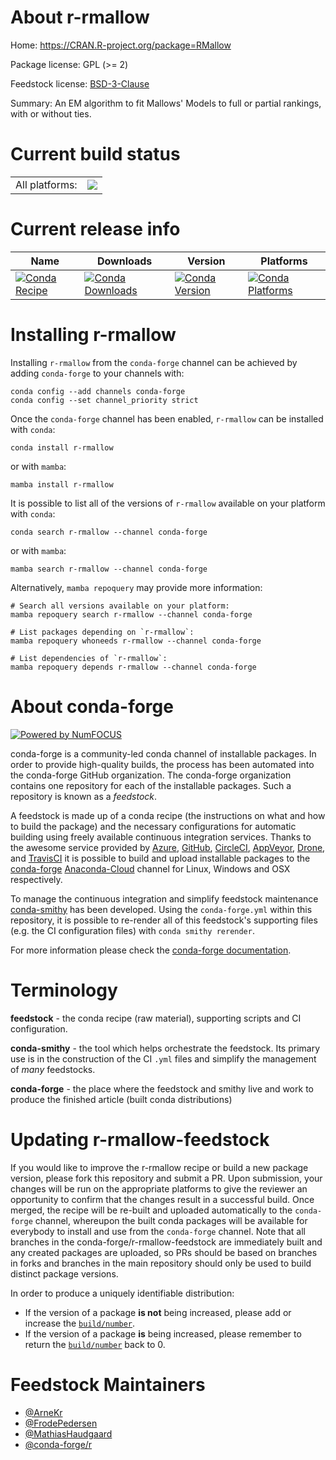About r-rmallow
===============

Home: https://CRAN.R-project.org/package=RMallow

Package license: GPL (>= 2)

Feedstock license: [BSD-3-Clause](https://github.com/conda-forge/r-rmallow-feedstock/blob/main/LICENSE.txt)

Summary: An EM algorithm to fit Mallows' Models to full or partial rankings, with or without ties.

Current build status
====================


<table><tr><td>All platforms:</td>
    <td>
      <a href="https://dev.azure.com/conda-forge/feedstock-builds/_build/latest?definitionId=4547&branchName=main">
        <img src="https://dev.azure.com/conda-forge/feedstock-builds/_apis/build/status/r-rmallow-feedstock?branchName=main">
      </a>
    </td>
  </tr>
</table>

Current release info
====================

| Name | Downloads | Version | Platforms |
| --- | --- | --- | --- |
| [![Conda Recipe](https://img.shields.io/badge/recipe-r--rmallow-green.svg)](https://anaconda.org/conda-forge/r-rmallow) | [![Conda Downloads](https://img.shields.io/conda/dn/conda-forge/r-rmallow.svg)](https://anaconda.org/conda-forge/r-rmallow) | [![Conda Version](https://img.shields.io/conda/vn/conda-forge/r-rmallow.svg)](https://anaconda.org/conda-forge/r-rmallow) | [![Conda Platforms](https://img.shields.io/conda/pn/conda-forge/r-rmallow.svg)](https://anaconda.org/conda-forge/r-rmallow) |

Installing r-rmallow
====================

Installing `r-rmallow` from the `conda-forge` channel can be achieved by adding `conda-forge` to your channels with:

```
conda config --add channels conda-forge
conda config --set channel_priority strict
```

Once the `conda-forge` channel has been enabled, `r-rmallow` can be installed with `conda`:

```
conda install r-rmallow
```

or with `mamba`:

```
mamba install r-rmallow
```

It is possible to list all of the versions of `r-rmallow` available on your platform with `conda`:

```
conda search r-rmallow --channel conda-forge
```

or with `mamba`:

```
mamba search r-rmallow --channel conda-forge
```

Alternatively, `mamba repoquery` may provide more information:

```
# Search all versions available on your platform:
mamba repoquery search r-rmallow --channel conda-forge

# List packages depending on `r-rmallow`:
mamba repoquery whoneeds r-rmallow --channel conda-forge

# List dependencies of `r-rmallow`:
mamba repoquery depends r-rmallow --channel conda-forge
```


About conda-forge
=================

[![Powered by
NumFOCUS](https://img.shields.io/badge/powered%20by-NumFOCUS-orange.svg?style=flat&colorA=E1523D&colorB=007D8A)](https://numfocus.org)

conda-forge is a community-led conda channel of installable packages.
In order to provide high-quality builds, the process has been automated into the
conda-forge GitHub organization. The conda-forge organization contains one repository
for each of the installable packages. Such a repository is known as a *feedstock*.

A feedstock is made up of a conda recipe (the instructions on what and how to build
the package) and the necessary configurations for automatic building using freely
available continuous integration services. Thanks to the awesome service provided by
[Azure](https://azure.microsoft.com/en-us/services/devops/), [GitHub](https://github.com/),
[CircleCI](https://circleci.com/), [AppVeyor](https://www.appveyor.com/),
[Drone](https://cloud.drone.io/welcome), and [TravisCI](https://travis-ci.com/)
it is possible to build and upload installable packages to the
[conda-forge](https://anaconda.org/conda-forge) [Anaconda-Cloud](https://anaconda.org/)
channel for Linux, Windows and OSX respectively.

To manage the continuous integration and simplify feedstock maintenance
[conda-smithy](https://github.com/conda-forge/conda-smithy) has been developed.
Using the ``conda-forge.yml`` within this repository, it is possible to re-render all of
this feedstock's supporting files (e.g. the CI configuration files) with ``conda smithy rerender``.

For more information please check the [conda-forge documentation](https://conda-forge.org/docs/).

Terminology
===========

**feedstock** - the conda recipe (raw material), supporting scripts and CI configuration.

**conda-smithy** - the tool which helps orchestrate the feedstock.
                   Its primary use is in the construction of the CI ``.yml`` files
                   and simplify the management of *many* feedstocks.

**conda-forge** - the place where the feedstock and smithy live and work to
                  produce the finished article (built conda distributions)


Updating r-rmallow-feedstock
============================

If you would like to improve the r-rmallow recipe or build a new
package version, please fork this repository and submit a PR. Upon submission,
your changes will be run on the appropriate platforms to give the reviewer an
opportunity to confirm that the changes result in a successful build. Once
merged, the recipe will be re-built and uploaded automatically to the
`conda-forge` channel, whereupon the built conda packages will be available for
everybody to install and use from the `conda-forge` channel.
Note that all branches in the conda-forge/r-rmallow-feedstock are
immediately built and any created packages are uploaded, so PRs should be based
on branches in forks and branches in the main repository should only be used to
build distinct package versions.

In order to produce a uniquely identifiable distribution:
 * If the version of a package **is not** being increased, please add or increase
   the [``build/number``](https://docs.conda.io/projects/conda-build/en/latest/resources/define-metadata.html#build-number-and-string).
 * If the version of a package **is** being increased, please remember to return
   the [``build/number``](https://docs.conda.io/projects/conda-build/en/latest/resources/define-metadata.html#build-number-and-string)
   back to 0.

Feedstock Maintainers
=====================

* [@ArneKr](https://github.com/ArneKr/)
* [@FrodePedersen](https://github.com/FrodePedersen/)
* [@MathiasHaudgaard](https://github.com/MathiasHaudgaard/)
* [@conda-forge/r](https://github.com/conda-forge/r/)

